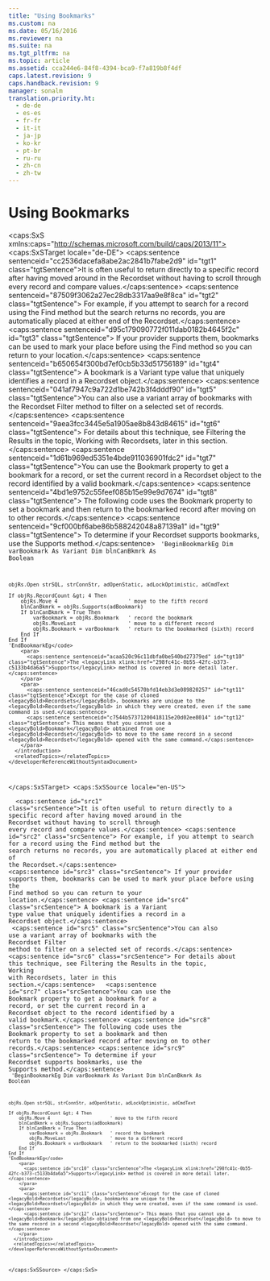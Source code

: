```yaml
---
title: "Using Bookmarks"
ms.custom: na
ms.date: 05/16/2016
ms.reviewer: na
ms.suite: na
ms.tgt_pltfrm: na
ms.topic: article
ms.assetid: cca244e6-84f8-4394-bca9-f7a819b8f4df
caps.latest.revision: 9
caps.handback.revision: 9
manager: sonalm
translation.priority.ht: 
  - de-de
  - es-es
  - fr-fr
  - it-it
  - ja-jp
  - ko-kr
  - pt-br
  - ru-ru
  - zh-cn
  - zh-tw
---
```

# Using Bookmarks
<?xml version="1.0" encoding="utf-8"?>
<caps:SxS xmlns:caps="http://schemas.microsoft.com/build/caps/2013/11">
  <caps:SxSTarget locale="de-DE">
    <developerReferenceWithoutSyntaxDocument xsi:schemaLocation="http://ddue.schemas.microsoft.com/authoring/2003/5 http://dduestorage.blob.core.windows.net/ddueschema/developer.xsd" xmlns="http://ddue.schemas.microsoft.com/authoring/2003/5" xmlns:xlink="http://www.w3.org/1999/xlink" xmlns:xsi="http://www.w3.org/2001/XMLSchema-instance">
      <introduction>
        <para>
          <caps:sentence sentenceid="cc2536dacefa8abe2ac2841b7fabe2d9" id="tgt1" class="tgtSentence">It is often useful to return directly to a specific record after having moved around in the <legacyBold>Recordset</legacyBold> without having to scroll through every record and compare values.</caps:sentence>
          <caps:sentence sentenceid="87509f3062a27ec28db3317aa9e8f8ca" id="tgt2" class="tgtSentence"> For example, if you attempt to search for a record using the <legacyBold>Find</legacyBold> method but the search returns no records, you are automatically placed at either end of the <legacyBold>Recordset</legacyBold>.</caps:sentence>
          <caps:sentence sentenceid="d95c179090772f011dab0182b4645f2c" id="tgt3" class="tgtSentence"> If your provider supports them, bookmarks can be used to mark your place before using the <legacyBold>Find</legacyBold> method so you can return to your location.</caps:sentence>
          <caps:sentence sentenceid="b650654f300bd7ef0cb5b33d51756189" id="tgt4" class="tgtSentence"> A bookmark is a <legacyBold>Variant</legacyBold> type value that uniquely identifies a record in a <legacyBold>Recordset</legacyBold> object.</caps:sentence>
        </para>
        <para>
          <caps:sentence sentenceid="041af7947c9a722d1be742b3f4dddf90" id="tgt5" class="tgtSentence">You can also use a variant array of bookmarks with the <legacyBold>Recordset</legacyBold> <legacyBold>Filter</legacyBold> method to filter on a selected set of records.</caps:sentence>
          <caps:sentence sentenceid="9aea3fcc3445e5a1905ae8b843d84615" id="tgt6" class="tgtSentence"> For details about this technique, see Filtering the Results in the topic, <legacyLink xlink:href="bdf9a56a-de4a-44de-9111-2f11ab7b16ea">Working with Recordsets</legacyLink>, later in this section.</caps:sentence>
        </para>
        <para>
          <caps:sentence sentenceid="1d61b969ed5351e4bde911036901fdc2" id="tgt7" class="tgtSentence">You can use the <legacyBold>Bookmark</legacyBold> property to get a bookmark for a record, or set the current record in a <legacyBold>Recordset</legacyBold> object to the record identified by a valid bookmark.</caps:sentence>
          <caps:sentence sentenceid="4bd1e9752c55feef085b15e99e9d7674" id="tgt8" class="tgtSentence"> The following code uses the <legacyBold>Bookmark</legacyBold> property to set a bookmark and then return to the bookmarked record after moving on to other records.</caps:sentence>
          <caps:sentence sentenceid="9cf000bf6abe86b588242048a87139a1" id="tgt9" class="tgtSentence"> To determine if your <legacyBold>Recordset</legacyBold> supports bookmarks, use the <legacyBold>Supports</legacyBold> method.</caps:sentence>
        </para>
        <code>    'BeginBookmarkEg
    Dim varBookmark As Variant
    Dim blnCanBkmrk As Boolean
    
    objRs.Open strSQL, strConnStr, adOpenStatic, adLockOptimistic, adCmdText
    
    If objRs.RecordCount &gt; 4 Then
        objRs.Move 4                       ' move to the fifth record
        blnCanBkmrk = objRs.Supports(adBookmark)
        If blnCanBkmrk = True Then
            varBookmark = objRs.Bookmark   ' record the bookmark
            objRs.MoveLast                 ' move to a different record
            objRs.Bookmark = varBookmark   ' return to the bookmarked (sixth) record
        End If
    End If
    'EndBookmarkEg</code>
        <para>
          <caps:sentence sentenceid="acaa520c96c11dbfa0be540bd27379ed" id="tgt10" class="tgtSentence">The <legacyLink xlink:href="298fc41c-0b55-42fc-b373-c5133b4da6a5">Supports</legacyLink> method is covered in more detail later.</caps:sentence>
        </para>
        <para>
          <caps:sentence sentenceid="46cad0c54570bfd14eb3d3e089820257" id="tgt11" class="tgtSentence">Except for the case of cloned <legacyBold>Recordsets</legacyBold>, bookmarks are unique to the <legacyBold>Recordset</legacyBold> in which they were created, even if the same command is used.</caps:sentence>
          <caps:sentence sentenceid="c7544b57371200418115e20d02ee8014" id="tgt12" class="tgtSentence"> This means that you cannot use a <legacyBold>Bookmark</legacyBold> obtained from one <legacyBold>Recordset</legacyBold> to move to the same record in a second <legacyBold>Recordset</legacyBold> opened with the same command.</caps:sentence>
        </para>
      </introduction>
      <relatedTopics></relatedTopics>
    </developerReferenceWithoutSyntaxDocument>
  </caps:SxSTarget>
  <caps:SxSSource locale="en-US">
    <developerReferenceWithoutSyntaxDocument xsi:schemaLocation="http://ddue.schemas.microsoft.com/authoring/2003/5 http://dduestorage.blob.core.windows.net/ddueschema/developer.xsd" xmlns="http://ddue.schemas.microsoft.com/authoring/2003/5" xmlns:xlink="http://www.w3.org/1999/xlink" xmlns:xsi="http://www.w3.org/2001/XMLSchema-instance">
      <introduction>
        <para>
          <caps:sentence id="src1" class="srcSentence">It is often useful to return directly to a specific record after having moved around in the <legacyBold>Recordset</legacyBold> without having to scroll through every record and compare values.</caps:sentence>
          <caps:sentence id="src2" class="srcSentence"> For example, if you attempt to search for a record using the <legacyBold>Find</legacyBold> method but the search returns no records, you are automatically placed at either end of the <legacyBold>Recordset</legacyBold>.</caps:sentence>
          <caps:sentence id="src3" class="srcSentence"> If your provider supports them, bookmarks can be used to mark your place before using the <legacyBold>Find</legacyBold> method so you can return to your location.</caps:sentence>
          <caps:sentence id="src4" class="srcSentence"> A bookmark is a <legacyBold>Variant</legacyBold> type value that uniquely identifies a record in a <legacyBold>Recordset</legacyBold> object.</caps:sentence>
        </para>
        <para>
          <caps:sentence id="src5" class="srcSentence">You can also use a variant array of bookmarks with the <legacyBold>Recordset</legacyBold> <legacyBold>Filter</legacyBold> method to filter on a selected set of records.</caps:sentence>
          <caps:sentence id="src6" class="srcSentence"> For details about this technique, see Filtering the Results in the topic, <legacyLink xlink:href="bdf9a56a-de4a-44de-9111-2f11ab7b16ea">Working with Recordsets</legacyLink>, later in this section.</caps:sentence>
        </para>
        <para>
          <caps:sentence id="src7" class="srcSentence">You can use the <legacyBold>Bookmark</legacyBold> property to get a bookmark for a record, or set the current record in a <legacyBold>Recordset</legacyBold> object to the record identified by a valid bookmark.</caps:sentence>
          <caps:sentence id="src8" class="srcSentence"> The following code uses the <legacyBold>Bookmark</legacyBold> property to set a bookmark and then return to the bookmarked record after moving on to other records.</caps:sentence>
          <caps:sentence id="src9" class="srcSentence"> To determine if your <legacyBold>Recordset</legacyBold> supports bookmarks, use the <legacyBold>Supports</legacyBold> method.</caps:sentence>
        </para>
        <code>    'BeginBookmarkEg
    Dim varBookmark As Variant
    Dim blnCanBkmrk As Boolean
    
    objRs.Open strSQL, strConnStr, adOpenStatic, adLockOptimistic, adCmdText
    
    If objRs.RecordCount &gt; 4 Then
        objRs.Move 4                       ' move to the fifth record
        blnCanBkmrk = objRs.Supports(adBookmark)
        If blnCanBkmrk = True Then
            varBookmark = objRs.Bookmark   ' record the bookmark
            objRs.MoveLast                 ' move to a different record
            objRs.Bookmark = varBookmark   ' return to the bookmarked (sixth) record
        End If
    End If
    'EndBookmarkEg</code>
        <para>
          <caps:sentence id="src10" class="srcSentence">The <legacyLink xlink:href="298fc41c-0b55-42fc-b373-c5133b4da6a5">Supports</legacyLink> method is covered in more detail later.</caps:sentence>
        </para>
        <para>
          <caps:sentence id="src11" class="srcSentence">Except for the case of cloned <legacyBold>Recordsets</legacyBold>, bookmarks are unique to the <legacyBold>Recordset</legacyBold> in which they were created, even if the same command is used.</caps:sentence>
          <caps:sentence id="src12" class="srcSentence"> This means that you cannot use a <legacyBold>Bookmark</legacyBold> obtained from one <legacyBold>Recordset</legacyBold> to move to the same record in a second <legacyBold>Recordset</legacyBold> opened with the same command.</caps:sentence>
        </para>
      </introduction>
      <relatedTopics></relatedTopics>
    </developerReferenceWithoutSyntaxDocument>
  </caps:SxSSource>
</caps:SxS>